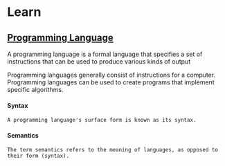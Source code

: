 # Learn

## [Programming Language](https://en.wikipedia.org/wiki/Programming_language)

A programming language is a formal language that specifies a set of instructions that can be used to produce various kinds of output

Programming languages generally consist of instructions for a computer.
Programming languages can be used to create programs that implement specific algorithms.


#### Syntax
	A programming language's surface form is known as its syntax.


#### Semantics
	The term semantics refers to the meaning of languages, as opposed to their form (syntax).